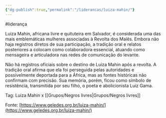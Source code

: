 ```yaml
---
{"dg-publish":true,"permalink":"/liderancas/luiza-mahin/"}
---
```


#liderança 

Luiza Mahin, africana livre e quituteira em Salvador, é considerada uma das mais emblemáticas mulheres associadas à Revolta dos Malês. Embora não haja registros diretos de sua participação, a tradição oral e relatos posteriores a colocam como colaboradora essencial, atuando como mensageira e articuladora nas redes de comunicação do levante.

Não há registros oficiais sobre o destino de Luiza Mahin após a revolta. A tradição oral afirma que ela foi perseguida pelas autoridades e possivelmente deportada para a África, mas as fontes históricas não confirmam com precisão. Sua memória, porém, ficou como símbolo de resistência, transmitida por seu filho, o poeta e abolicionista Luiz Gama.

Tag: Luiza Mahin x [[Grupos/Negros livres\|Grupos/Negros livres]]

Fonte: [https://www.geledes.org.br/luiza-mahin/](https://www.geledes.org.br/luiza-mahin/)